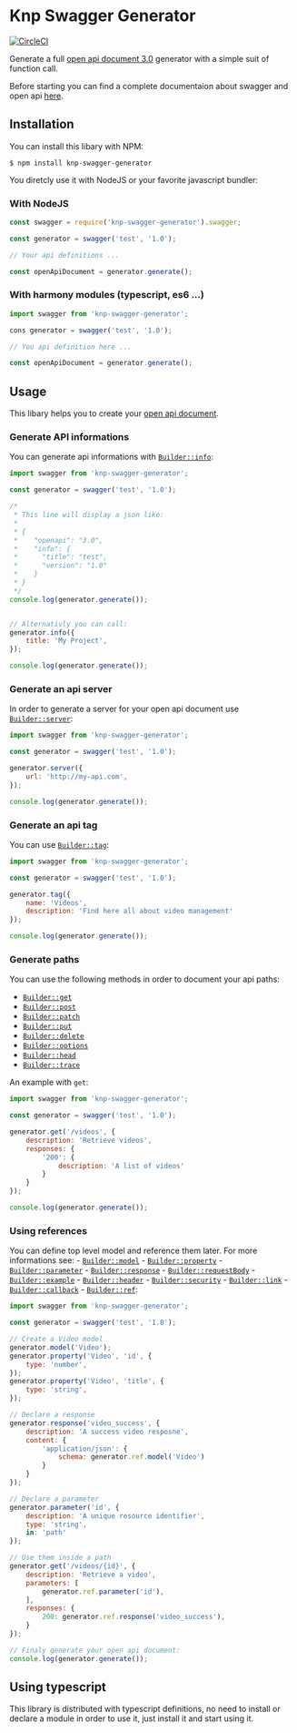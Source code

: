 Knp Swagger Generator
=====================

[![CircleCI](https://circleci.com/gh/KnpLabs/knp-swagger-generator.svg?style=svg)](https://circleci.com/gh/KnpLabs/knp-swagger-generator)

Generate a full [open api document 3.0](https://github.com/OAI/OpenAPI-Specification) generator with a simple suit of function
call.

Before starting you can find a complete documentaion about swagger and open api [here](https://swagger.io/).

## Installation

You can install this libary with NPM:

```
$ npm install knp-swagger-generator
```

You diretcly use it with NodeJS or your favorite javascript
bundler:

### With NodeJS

```javascript
const swagger = require('knp-swagger-generator').swagger;

const generator = swagger('test', '1.0');

// Your api definitions ...

const openApiDocument = generator.generate();
```

### With harmony modules (typescript, es6 ...)

```javascript
import swagger from 'knp-swagger-generator';

cons generator = swagger('test', '1.0');

// You api definition here ...

const openApiDocument = generator.generate();
```

## Usage

This libary helps you to create your [open api document](https://github.com/OAI/OpenAPI-Specification/).

### Generate API informations

You can generate api informations with [`Builder::info`](./src/builder.ts#L29):

```javascript
import swagger from 'knp-swagger-generator';

const generator = swagger('test', '1.0');

/*
 * This line will display a json like:
 *
 * {
 *    "openapi": "3.0",
 *    "info": {
 *      "title": "test",
 *      "version": "1.0"
 *    }
 * }
 */
console.log(generator.generate());


// Alternativly you can call:
generator.info({
    title: 'My Project',
});

console.log(generator.generate());
```

### Generate an api server

In order to generate a server for your open api document use [`Builder::server`](./src/builder.ts#L91):

```javascript
import swagger from 'knp-swagger-generator';

const generator = swagger('test', '1.0');

generator.server({
    url: 'http://my-api.com',
});

console.log(generator.generate());
```

### Generate an api tag

You can use [`Builder::tag`](./src/builder.ts#L96):

```javascript
import swagger from 'knp-swagger-generator';

const generator = swagger('test', '1.0');

generator.tag({
    name: 'Videos',
    description: 'Find here all about video management'
});

console.log(generator.generate());
```

### Generate paths

You can use the following methods in order to document your
api paths:

- [`Builder::get`](./src/builder.ts#L46)
- [`Builder::post`](./src/builder.ts#L51)
- [`Builder::patch`](./src/builder.ts#L56)
- [`Builder::put`](./src/builder.ts#L61)
- [`Builder::delete`](./src/builder.ts#L66)
- [`Builder::options`](./src/builder.ts#L71)
- [`Builder::head`](./src/builder.ts#L76)
- [`Builder::trace`](./src/builder.ts#L81)

An example with `get`:


```javascript
import swagger from 'knp-swagger-generator';

const generator = swagger('test', '1.0');

generator.get('/videos', {
    description: 'Retrieve videos',
    responses: {
        '200': {
            description: 'A list of videos'
        }
    }
});

console.log(generator.generate());
```

### Using references

You can define top level model and reference them later.
For more informations see: 
    - [`Builder::model`](./src/builder.ts#L101)
    - [`Builder::property`](./src/builder.ts#L106)
    - [`Builder::parameter`](./src/builder.ts#L11)
    - [`Builder::response`](./src/builder.ts#L116)
    - [`Builder::requestBody`](./src/builder.ts#L126)
    - [`Builder::example`](./src/builder.ts#L121)
    - [`Builder::header`](./src/builder.ts#L131)
    - [`Builder::security`](./src/builder.ts#L136)
    - [`Builder::link`](./src/builder.ts#L141)
    - [`Builder::callback`](./src/builder.ts#L146)
    - [`Builder::ref`](./src/reference-builder.ts):

```javascript
import swagger from 'knp-swagger-generator';

const generator = swagger('test', '1.0');

// Create a Video model
generator.model('Video');
generator.property('Video', 'id', {
    type: 'number',
});
generator.property('Video', 'title', {
    type: 'string',
});

// Declare a response
generator.response('video_success', {
    description: 'A success video resposne',
    content: {
        'application/json': {
            schema: generator.ref.model('Video')
        }
    }
});

// Declare a parameter
generator.parameter('id', {
    description: 'A unique resource identifier',
    type: 'string',
    in: 'path'
});

// Use them inside a path
generator.get('/videos/{id}', {
    description: 'Retrieve a video',
    parameters: [
        generator.ref.parameter('id'),
    ],
    responses: {
        200: generator.ref.response('video_success'),
    }
});

// Finaly generate your open api document:
console.log(generator.generate());
```

## Using typescript

This library is distributed with typescript definitions, no need to install
or declare a module in order to use it, just install it and start using
it.
